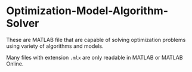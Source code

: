 # Optimization-Model-Algorithm-Solver
These are MATLAB file that are capable of solving optimization problems using variety of algorithms and models.

Many files with extension ```.mlx``` are only readable in MATLAB or MATLAB Online.

